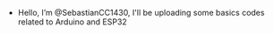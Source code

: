 - Hello, I’m @SebastianCC1430, I'll be uploading some basics codes related to Arduino and ESP32

<!---
SebastianCC1430/SebastianCC1430 is a ✨ special ✨ repository because its `README.md` (this file) appears on your GitHub profile.
You can click the Preview link to take a look at your changes.
--->
